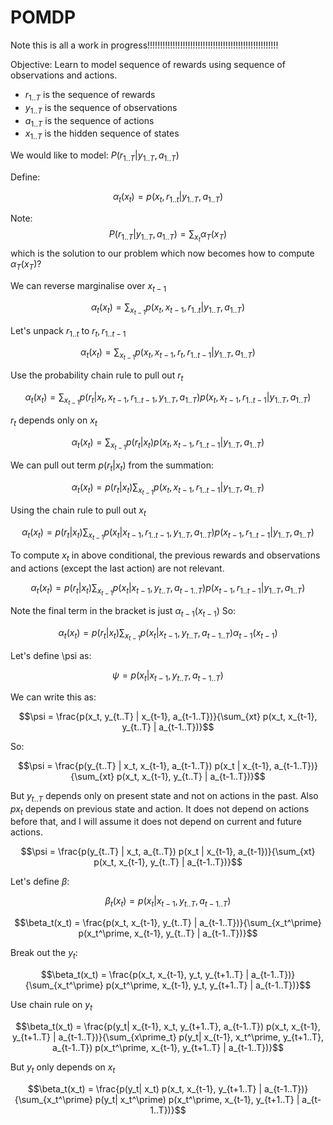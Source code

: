 # POMDP

Note this is all a work in progress!!!!!!!!!!!!!!!!!!!!!!!!!!!!!!!!!!!!!!!!!!!!!!!!!!!!

Objective: Learn to model sequence of rewards using sequence of observations and actions.

* $r_{1..T}$ is the sequence of rewards
* $y_{1..T}$ is the sequence of observations
* $a_{1..T}$ is the sequence of actions
* $x_{1..T}$ is the hidden sequence of states

We would like to model:
$P(r_{1..T} | y_{1..T}, a_{1..T})$

Define:

$$\alpha_t(x_t) = p(x_t,r_{1..t}|y_{1..T}, a_{1..T})$$

Note:
$$P(r_{1..T} | y_{1..T}, a_{1..T}) = \sum_{x_t} \alpha_T(x_T)$$
which is the solution to our problem which now becomes how to compute $\alpha_T(x_T)$?

We can reverse marginalise over $x_{t-1}$

$$\alpha_t(x_t) = \sum_{x_{t-1}} p(x_t, x_{t-1}, r_{1..t}|y_{1..T}, a_{1..T})$$

Let's unpack $r_{1..t}$ to $r_t, r_{1..t-1}$

$$\alpha_t(x_t) = \sum_{x_{t-1}} p(x_t, x_{t-1}, r_t, r_{1..t-1}|y_{1..T}, a_{1..T})$$

Use the probability chain rule to pull out $r_t$

$$\alpha_t(x_t) = \sum_{x_{t-1}} p(r_t | x_t, x_{t-1}, r_{1..t-1}, y_{1..T}, a_{1..T}) p(x_t, x_{t-1}, r_{1..t-1}|y_{1..T}, a_{1..T})$$

$r_t$ depends only on $x_t$

$$\alpha_t(x_t) = \sum_{x_{t-1}} p(r_t | x_t) p(x_t, x_{t-1}, r_{1..t-1}|y_{1..T}, a_{1..T})$$

We can pull out term $p(r_t | x_t)$ from the summation:

$$\alpha_t(x_t) = p(r_t | x_t) \sum_{x_{t-1}} p(x_t, x_{t-1}, r_{1..t-1}|y_{1..T}, a_{1..T})$$

Using the chain rule to pull out $x_t$

$$\alpha_t(x_t) = p(r_t | x_t) \sum_{x_{t-1}} p(x_t | x_{t-1}, r_{1..t-1}, y_{1..T}, a_{1..T}) p(x_{t-1}, r_{1..t-1}|y_{1..T}, a_{1..T})$$

To compute $x_t$ in above conditional, the previous rewards and observations and actions (except the last action) are not relevant.

$$\alpha_t(x_t) = p(r_t | x_t) \sum_{x_{t-1}} p(x_t | x_{t-1},  y_{t..T}, a_{t-1..T}) p(x_{t-1}, r_{1..t-1}|y_{1..T}, a_{1..T})$$

Note the final term in the bracket is just $\alpha_{t-1}(x_{t-1})$ So:

$$\alpha_t(x_t) = p(r_t | x_t) \sum_{x_{t-1}} p(x_t | x_{t-1},  y_{t..T}, a_{t-1..T}) \alpha_{t-1}(x_{t-1})$$

Let's define \psi as:

$$\psi = p(x_t | x_{t-1},  y_{t..T}, a_{t-1..T})$$

We can write this as:

$$\psi = \frac{p(x_t, y_{t..T} | x_{t-1}, a_{t-1..T})}{\sum_{xt} p(x_t, x_{t-1},  y_{t..T} | a_{t-1..T})}$$

So:

$$\psi = \frac{p(y_{t..T} | x_t, x_{t-1},  a_{t-1..T}) p(x_t | x_{t-1}, a_{t-1..T})}{\sum_{xt} p(x_t, x_{t-1},  y_{t..T} | a_{t-1..T})}$$

But $y_{t..T}$ depends only on present state and not on actions in the past. Also $px_t$ depends on previous state and action. It does not depend on actions before that, and I will assume it does not depend on current and future actions.

$$\psi = \frac{p(y_{t..T} | x_t,  a_{t..T}) p(x_t | x_{t-1}, a_{t-1})}{\sum_{xt} p(x_t, x_{t-1},  y_{t..T} | a_{t-1..T})}$$

Let's define $\beta$:

$$\beta_t(x_t) = p(x_t | x_{t-1},  y_{t..T}, a_{t-1..T})$$

$$\beta_t(x_t) = \frac{p(x_t, x_{t-1},  y_{t..T} | a_{t-1..T})}{\sum_{x_t^\prime} p(x_t^\prime, x_{t-1},  y_{t..T} | a_{t-1..T})}$$

Break out the $y_t$:

$$\beta_t(x_t) = \frac{p(x_t, x_{t-1},  y_t, y_{t+1..T} | a_{t-1..T})}{\sum_{x_t^\prime} p(x_t^\prime, x_{t-1},  y_t, y_{t+1..T} | a_{t-1..T})}$$

Use chain rule on $y_t$

$$\beta_t(x_t) = \frac{p(y_t| x_{t-1},  x_t, y_{t+1..T}, a_{t-1..T}) p(x_t, x_{t-1}, y_{t+1..T} | a_{t-1..T})}{\sum_{x\prime_t} p(y_t| x_{t-1},  x_t^\prime, y_{t+1..T}, a_{t-1..T}) p(x_t^\prime, x_{t-1}, y_{t+1..T} | a_{t-1..T})}$$

But $y_t$ only depends on $x_t$

$$\beta_t(x_t) = \frac{p(y_t| x_t) p(x_t, x_{t-1}, y_{t+1..T} | a_{t-1..T})}{\sum_{x_t^\prime} p(y_t| x_t^\prime) p(x_t^\prime, x_{t-1}, y_{t+1..T} | a_{t-1..T})}$$
